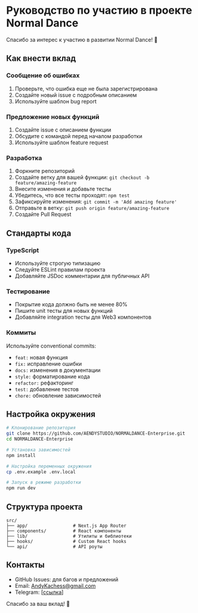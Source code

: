 # Руководство по участию в проекте Normal Dance

Спасибо за интерес к участию в развитии Normal Dance! 🎵

## Как внести вклад

### Сообщение об ошибках
1. Проверьте, что ошибка еще не была зарегистрирована
2. Создайте новый issue с подробным описанием
3. Используйте шаблон bug report

### Предложение новых функций
1. Создайте issue с описанием функции
2. Обсудите с командой перед началом разработки
3. Используйте шаблон feature request

### Разработка
1. Форкните репозиторий
2. Создайте ветку для вашей функции: `git checkout -b feature/amazing-feature`
3. Внесите изменения и добавьте тесты
4. Убедитесь, что все тесты проходят: `npm test`
5. Зафиксируйте изменения: `git commit -m 'Add amazing feature'`
6. Отправьте в ветку: `git push origin feature/amazing-feature`
7. Создайте Pull Request

## Стандарты кода

### TypeScript
- Используйте строгую типизацию
- Следуйте ESLint правилам проекта
- Добавляйте JSDoc комментарии для публичных API

### Тестирование
- Покрытие кода должно быть не менее 80%
- Пишите unit тесты для новых функций
- Добавляйте integration тесты для Web3 компонентов

### Коммиты
Используйте conventional commits:
- `feat:` новая функция
- `fix:` исправление ошибки
- `docs:` изменения в документации
- `style:` форматирование кода
- `refactor:` рефакторинг
- `test:` добавление тестов
- `chore:` обновление зависимостей

## Настройка окружения

```bash
# Клонирование репозитория
git clone https://github.com/AENDYSTUDIO/NORMALDANCE-Enterprise.git
cd NORMALDANCE-Enterprise

# Установка зависимостей
npm install

# Настройка переменных окружения
cp .env.example .env.local

# Запуск в режиме разработки
npm run dev
```

## Структура проекта

```
src/
├── app/                 # Next.js App Router
├── components/          # React компоненты
├── lib/                 # Утилиты и библиотеки
├── hooks/               # Custom React hooks
└── api/                 # API роуты
```

## Контакты

- GitHub Issues: для багов и предложений
- Email: AndyKachess@gmail.com
- Telegram: [[ссылка](https://t.me/AndyKachess)]

Спасибо за ваш вклад! 🚀
